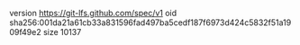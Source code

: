 version https://git-lfs.github.com/spec/v1
oid sha256:001da21a61cb33a831596fad497ba5cedf187f6973d424c5832f51a1909f49e2
size 10137

